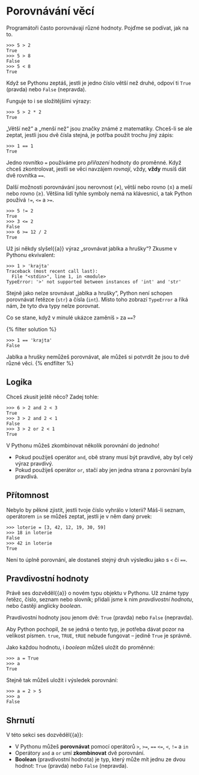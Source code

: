 # Porovnávání věcí

Programátoři často porovnávají různé hodnoty. Pojďme se podívat, jak na to.

``` pycon
>>> 5 > 2
True
>>> 5 > 8
False
>>> 5 < 8
True
```

Když se Pythonu zeptáš, jestli je jedno číslo větší než druhé, odpoví ti
`True` (pravda) nebo `False` (nepravda).

Funguje to i se složitějšími výrazy:

``` pycon
>>> 5 > 2 * 2
True
```

„Větší než“ a „menší než“ jsou značky známé z matematiky.
Chceš-li se ale zeptat, jestli jsou dvě čísla stejná, je potřba použít
trochu jiný zápis:

``` pycon
>>> 1 == 1
True
```

Jedno rovnítko `=` používáme pro *přiřazení* hodnoty do proměnné.
Když chceš zkontrolovat, jestli se věci navzájem *rovnají*, vždy, **vždy**
musíš dát dvě rovnítka `==`.

Další možnosti porovnávání jsou nerovnost (≠), větší nebo rovno (≤)
a meší nebo rovno (≥).
Většina lidí tyhle symboly nemá na klávesnici, a tak Python používá `!=`, `<=`
a `>=`.

``` pycon
>>> 5 != 2
True
>>> 3 <= 2
False
>>> 6 >= 12 / 2
True
```

Už jsi někdy slyšel{{a}} výraz „srovnávat jablka a hrušky“? Zkusme v Pythonu ekvivalent:

``` pycon
>>> 1 > 'krajta'
Traceback (most recent call last):
  File "<stdin>", line 1, in <module>
TypeError: '>' not supported between instances of 'int' and 'str'
```

Stejně jako nelze srovnávat „jablka a hrušky“,
Python není schopen porovnávat řetězce (`str`) a čísla (`int`).
Místo toho zobrazí `TypeError` a říká nám, že tyto dva typy nelze porovnat.

Co se stane, když v minulé ukázce zaměníš `>` za `==`?

{% filter solution %}
```pycon
>>> 1 == 'krajta'
False
```

Jablka a hrušky nemůžeš porovnávat, ale můžeš si potvrdit že jsou to dvě různé
věci.
{% endfilter %}


## Logika

Chceš zkusit ještě něco? Zadej tohle:

``` pycon
>>> 6 > 2 and 2 < 3
True
>>> 3 > 2 and 2 < 1
False
>>> 3 > 2 or 2 < 1
True
```

V Pythonu můžeš zkombinovat několik porovnání do jednoho!

*   Pokud použiješ operátor `and`, obě strany musí být pravdivé, aby byl celý výraz pravdivý.
*   Pokud použiješ operátor `or`, stačí aby jen jedna strana z porovnání byla pravdivá.


## Přítomnost

Nebylo by pěkné zjistit, jestli tvoje číslo vyhrálo v loterii?
Máš-li seznam, operátorem `in` se můžeš zeptat, jestli je v něm daný prvek:

``` pycon
>>> loterie = [3, 42, 12, 19, 30, 59]
>>> 18 in loterie
False
>>> 42 in loterie
True
```

Není to úplně porovnání, ale dostaneš stejný druh výsledku jako s `<` či `==`.


## Pravdivostní hodnoty

Právě ses dozvěděl{{a}} o novém typu objektu v Pythonu.
Už známe typy řetězc, číslo, seznam nebo slovník; přidali jsme k nim
*pravdivostní hodnotu*, nebo častěji anglicky *boolean*.

Pravdivostní hodnoty jsou jenom dvě: `True` (pravda) nebo `False` (nepravda).

Aby Python pochopil, že se jedná o tento typ,
je potřeba dávat pozor na velikost písmen.
`true`, `TRUE`, `tRUE` nebude fungovat – jedině `True` je správně.

Jako každou hodnotu, i *boolean* můžeš uložit do proměnné:

``` pycon
>>> a = True
>>> a
True
```

Stejně tak můžeš uložit i výsledek porovnání:

``` pycon
>>> a = 2 > 5
>>> a
False
```


## Shrnutí

V této sekci ses dozvěděl{{a}}:

*   V Pythonu můžeš **porovnávat** pomocí operátorů `>`, `>=`, `==` `<=`, `<`, `!=` a `in`
*   Operátory `and` a `or` umí **zkombinovat** dvě porovnání.
*   **Boolean** (pravdivostní hodnota) je typ, který může mít jednu ze dvou
    hodnot: `True` (pravda) nebo `False` (nepravda).
